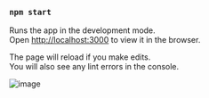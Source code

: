 
### `npm start`

Runs the app in the development mode.\
Open [http://localhost:3000](http://localhost:3000) to view it in the browser.

The page will reload if you make edits.\
You will also see any lint errors in the console.


![image](https://github.com/vipulDudani/expensetracker/assets/128981674/273cc944-b0de-4856-9cd6-77e30c165886)
